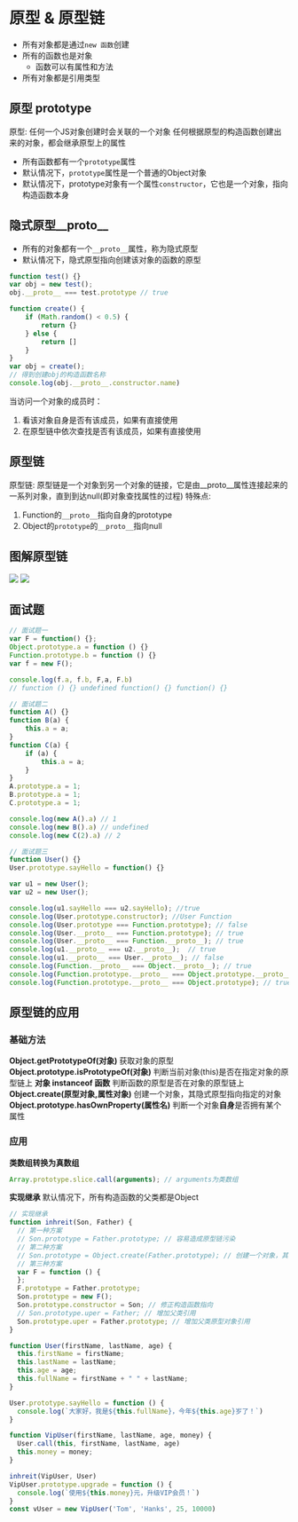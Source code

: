 # 原型 & 原型链
- 所有对象都是通过`new 函数`创建
- 所有的函数也是对象
   - 函数可以有属性和方法
- 所有对象都是引用类型
## 原型 prototype
原型: 任何一个JS对象创建时会关联的一个对象 任何根据原型的构造函数创建出来的对象，都会继承原型上的属性

- 所有函数都有一个`prototype`属性
- 默认情况下，`prototype`属性是一个普通的Object对象
- 默认情况下，prototype对象有一个属性`constructor`，它也是一个对象，指向构造函数本身
## 隐式原型__proto__

- 所有的对象都有一个`__proto__`属性，称为隐式原型
- 默认情况下，隐式原型指向创建该对象的函数的原型
```javascript
function test() {}
var obj = new test();
obj.__proto__ === test.prototype // true
```
```javascript
function create() {
    if (Math.random() < 0.5) {
        return {}
    } else {
        return []
    }
}
var obj = create();
// 得到创建obj的构造函数名称
console.log(obj.__proto__.constructor.name)
```
当访问一个对象的成员时：

1. 看该对象自身是否有该成员，如果有直接使用
2. 在原型链中依次查找是否有该成员，如果有直接使用
## 原型链
原型链: 原型链是一个对象到另一个对象的链接，它是由__proto__属性连接起来的一系列对象，直到到达null(即对象查找属性的过程)
特殊点:

1. Function的`__proto__`指向自身的prototype
2. Object的`prototype`的`__proto__`指向null
## 图解原型链
![](http://image.aklry.com/docs/prototype1.png)
![](http://image.aklry.com/docs/prototype2.jpg)
## 面试题
```javascript
// 面试题一
var F = function() {};
Object.prototype.a = function () {}
Function.prototype.b = function () {}
var f = new F();

console.log(f.a, f.b, F,a, F.b)
// function () {} undefined function() {} function() {}
```
```javascript
// 面试题二
function A() {}
function B(a) {
    this.a = a;
}
function C(a) {
    if (a) {
        this.a = a;
    }
}
A.prototype.a = 1;
B.prototype.a = 1;
C.prototype.a = 1;

console.log(new A().a) // 1
console.log(new B().a) // undefined
console.log(new C(2).a) // 2
```
```javascript
// 面试题三
function User() {}
User.prototype.sayHello = function() {}

var u1 = new User();
var u2 = new User();

console.log(u1.sayHello === u2.sayHello); //true
console.log(User.prototype.constructor); //User Function
console.log(User.prototype === Function.prototype); // false
console.log(User.__proto__ === Function.prototype); // true
console.log(User.__proto__ === Function.__proto__); // true
console.log(u1.__proto__ === u2.__proto__);  // true
console.log(u1.__proto__ === User.__proto__); // false
console.log(Function.__proto__ === Object.__proto__); // true
console.log(Function.prototype.__proto__ === Object.prototype.__proto__); // false
console.log(Function.prototype.__proto__ === Object.prototype); // true
```
## 原型链的应用
### 基础方法
**Object.getPrototypeOf(对象)**
获取对象的原型
**Object.prototype.isPrototypeOf(对象)**
判断当前对象(this)是否在指定对象的原型链上
**对象 instanceof 函数**
判断函数的原型是否在对象的原型链上
**Object.create(原型对象,属性对象)**
创建一个对象，其隐式原型指向指定的对象
**Object.prototype.hasOwnProperty(属性名)**
判断一个对象**自身**是否拥有某个属性
### 应用
**类数组转换为真数组**
```javascript
Array.prototype.slice.call(arguments); // arguments为类数组
```
**实现继承**
默认情况下，所有构造函数的父类都是Object
```javascript
// 实现继承
function inhreit(Son, Father) {
  // 第一种方案
  // Son.prototype = Father.prototype; // 容易造成原型链污染
  // 第二种方案
  // Son.prototype = Object.create(Father.prototype); // 创建一个对象，其隐式原型指向父类的原型对象prototype
  // 第三种方案
  var F = function () {
  };
  F.prototype = Father.prototype;
  Son.prototype = new F();
  Son.prototype.constructor = Son; // 修正构造函数指向
  // Son.prototype.uper = Father; // 增加父类引用
  Son.prototype.uper = Father.prototype; // 增加父类原型对象引用
}

function User(firstName, lastName, age) {
  this.firstName = firstName;
  this.lastName = lastName;
  this.age = age;
  this.fullName = firstName + " " + lastName;
}

User.prototype.sayHello = function () {
  console.log(`大家好，我是${this.fullName}，今年${this.age}岁了！`)
}

function VipUser(firstName, lastName, age, money) {
  User.call(this, firstName, lastName, age)
  this.money = money;
}

inhreit(VipUser, User)
VipUser.prototype.upgrade = function () {
  console.log(`使用${this.money}元，升级VIP会员！`)
}
const vUser = new VipUser('Tom', 'Hanks', 25, 10000)
```
